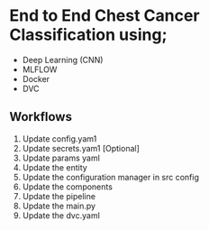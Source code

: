 # End to End Chest Cancer Classification using;
- Deep Learning (CNN)
- MLFLOW
- Docker 
- DVC

## Workflows
 1. Update config.yam1
 2. Update secrets.yam1 [Optional]
 3. Update params yaml
 4. Update the entity
 5. Update the configuration manager in src config
 6. Update the components
 7. Update the pipeline
 8. Update the main.py
 9. Update the dvc.yaml
